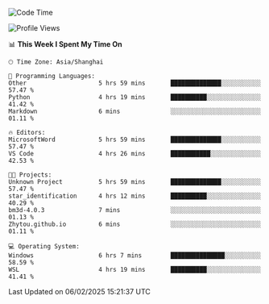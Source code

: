 <!--START_SECTION:waka-->
![Code Time](http://img.shields.io/badge/Code%20Time-2%2C242%20hrs%2015%20mins-blue)

![Profile Views](http://img.shields.io/badge/Profile%20Views-6-blue)

📊 **This Week I Spent My Time On** 

```text
🕑︎ Time Zone: Asia/Shanghai

💬 Programming Languages: 
Other                    5 hrs 59 mins       ██████████████░░░░░░░░░░░   57.47 % 
Python                   4 hrs 19 mins       ██████████░░░░░░░░░░░░░░░   41.42 % 
Markdown                 6 mins              ░░░░░░░░░░░░░░░░░░░░░░░░░   01.11 % 

🔥 Editors: 
MicrosoftWord            5 hrs 59 mins       ██████████████░░░░░░░░░░░   57.47 % 
VS Code                  4 hrs 26 mins       ███████████░░░░░░░░░░░░░░   42.53 % 

🐱‍💻 Projects: 
Unknown Project          5 hrs 59 mins       ██████████████░░░░░░░░░░░   57.47 % 
star_identification      4 hrs 12 mins       ██████████░░░░░░░░░░░░░░░   40.29 % 
bm3d-4.0.3               7 mins              ░░░░░░░░░░░░░░░░░░░░░░░░░   01.13 % 
Zhytou.github.io         6 mins              ░░░░░░░░░░░░░░░░░░░░░░░░░   01.11 % 

💻 Operating System: 
Windows                  6 hrs 7 mins        ███████████████░░░░░░░░░░   58.59 % 
WSL                      4 hrs 19 mins       ██████████░░░░░░░░░░░░░░░   41.41 % 
```


 Last Updated on 06/02/2025 15:21:37 UTC
<!--END_SECTION:waka-->